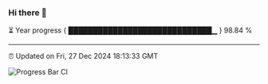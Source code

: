 ### Hi there 👋

⏳ Year progress { █████████████████████████████▁ } 98.84 %

---

⏰ Updated on Fri, 27 Dec 2024 18:13:33 GMT

![Progress Bar CI](https://github.com/Shyam-Makwana/GitHub-Actions-Demo/workflows/Progress%20Bar%20CI/badge.svg)
